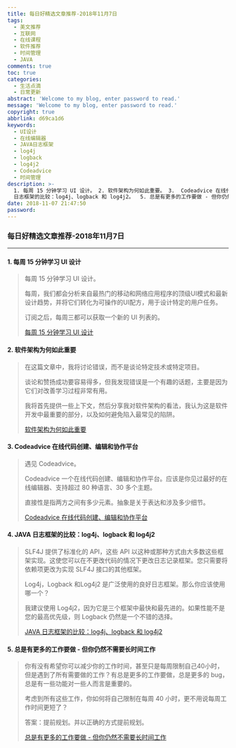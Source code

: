 ```yaml
---
title: 每日好精选文章推荐-2018年11月7日
tags:
  - 美文推荐
  - 互联网
  - 在线课程
  - 软件推荐
  - 时间管理
  - JAVA
comments: true
toc: true
categories:
  - 生活点滴
  - 日常更新
abstract: 'Welcome to my blog, enter password to read.'
message: 'Welcome to my blog, enter password to read.'
copyright: true
abbrlink: d69ca1d6
keywords:
  - UI设计
  - 在线编辑器
  - JAVA日志框架
  - log4j
  - logback
  - log4j2
  - Codeadvice
  - 时间管理
description: >-
  1. 每周 15 分钟学习 UI 设计。 2. 软件架构为何如此重要。 3.  Codeadvice 在线代码创建、编辑和协作平台。4.  JAVA
  日志框架的比较：log4j、logback 和 log4j2。  5. 总是有更多的工作要做 - 但你仍然不需要长时间工作。
date: 2018-11-07 21:47:50
password:
---
```

<script type="text/javascript" src="/js/src/bai.js"></script>

### 每日好精选文章推荐-2018年11月7日
---
#### 1. 每周 15 分钟学习 UI 设计
>  每周 15 分钟学习 UI 设计。
>  
>  每周，我们都会分析来自最热门的移动和网络应用程序的顶级UI模式和最新设计趋势，并将它们转化为可操作的UI配方，用于设计特定的用户任务。
>
> 订阅之后，每周三都可以获取一个新的 UI 列表的。
>
> [每周 15 分钟学习 UI 设计](https://uirecipes.com/)

#### 2. 软件架构为何如此重要
> 在这篇文章中，我将讨论错误，而不是谈论特定技术或特定项目。
> 
> 谈论和赞扬成功要容易得多，但我发现错误是一个有趣的话题，主要是因为它们对改善学习过程非常有用。
> 
> 我将首先提供一些上下文，然后分享我对软件架构的看法，我认为这是软件开发中最重要的部分，以及如何避免陷入最常见的陷阱。
> 
> [ 软件架构为何如此重要](https://www.imaginarycloud.com/blog/why-software-architecture-matters/)

#### 3. Codeadvice 在线代码创建、编辑和协作平台
> 遇见 Codeadvice。
>
> Codeadvice 一个在线代码创建、编辑和协作平台。应该是你见过最好的在线编辑器、支持超过 80 种语言、30 多个主题。
>
> 直接性是指两方之间有多少元素。抽象是关于表达和涉及多少细节。
>
> [Codeadvice 在线代码创建、编辑和协作平台](https://www.codeadvice.io/)

#### 4. JAVA 日志框架的比较：log4j、logback 和 log4j2
> SLF4J 提供了标准化的 API，这些 API 以这种或那种方式由大多数这些框架实现。这使您可以在不更改代码的情况下更改日志记录框架。您只需要将依赖项更改为实现 SLF4J 接口的其他框架。
> 
> Log4j，Logback 和Log4j2 是广泛使用的良好日志框架。那么你应该使用哪一个？
> 
> 我建议使用 Log4j2，因为它是三个框架中最快和最先进的。如果性能不是您的最高优先级，则 Logback 仍然是一个不错的选择。
>
> [JAVA 日志框架的比较：log4j、logback 和 log4j2](https://stackify.com/compare-java-logging-frameworks/)

#### 5. 总是有更多的工作要做 - 但你仍然不需要长时间工作
> 你有没有希望你可以减少你的工作时间，甚至只是每周限制自己40小时，但是遇到了所有需要做的工作？有总是更多的工作要做，总是更多的 bug，总是有一些功能对一些人而言是重要的。
> 
> 考虑到所有这些工作，你如何将自己限制在每周 40 小时，更不用说每周工作时间更短了？
> 
> 答案：提前规划。并以正确的方式提前规划。
>
> [总是有更多的工作要做 - 但你仍然不需要长时间工作](https://codewithoutrules.com/2018/08/10/always-more-work-to-do/)

